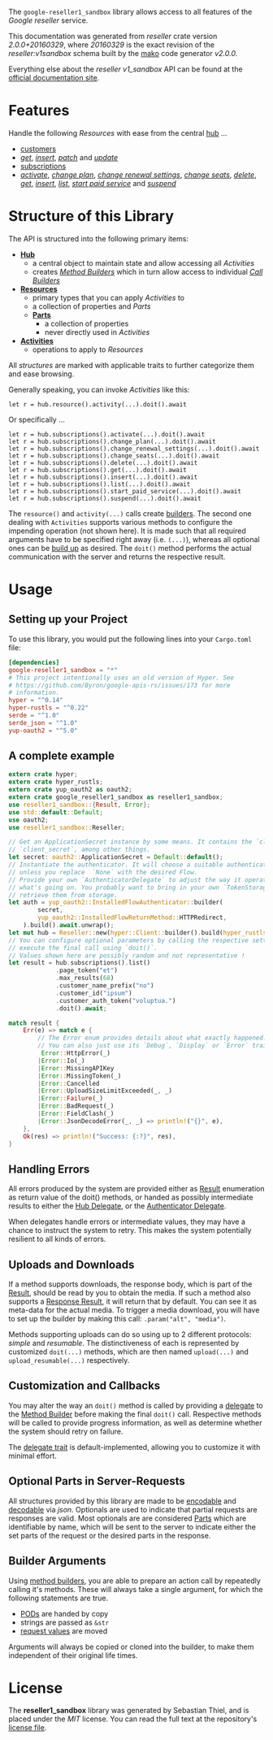 <!---
DO NOT EDIT !
This file was generated automatically from 'src/mako/api/README.md.mako'
DO NOT EDIT !
-->
The `google-reseller1_sandbox` library allows access to all features of the *Google reseller* service.

This documentation was generated from *reseller* crate version *2.0.0+20160329*, where *20160329* is the exact revision of the *reseller:v1sandbox* schema built by the [mako](http://www.makotemplates.org/) code generator *v2.0.0*.

Everything else about the *reseller* *v1_sandbox* API can be found at the
[official documentation site](https://developers.google.com/google-apps/reseller/).
# Features

Handle the following *Resources* with ease from the central [hub](https://docs.rs/google-reseller1_sandbox/2.0.0+20160329/google_reseller1_sandbox/Reseller) ... 

* [customers](https://docs.rs/google-reseller1_sandbox/2.0.0+20160329/google_reseller1_sandbox/api::Customer)
 * [*get*](https://docs.rs/google-reseller1_sandbox/2.0.0+20160329/google_reseller1_sandbox/api::CustomerGetCall), [*insert*](https://docs.rs/google-reseller1_sandbox/2.0.0+20160329/google_reseller1_sandbox/api::CustomerInsertCall), [*patch*](https://docs.rs/google-reseller1_sandbox/2.0.0+20160329/google_reseller1_sandbox/api::CustomerPatchCall) and [*update*](https://docs.rs/google-reseller1_sandbox/2.0.0+20160329/google_reseller1_sandbox/api::CustomerUpdateCall)
* [subscriptions](https://docs.rs/google-reseller1_sandbox/2.0.0+20160329/google_reseller1_sandbox/api::Subscription)
 * [*activate*](https://docs.rs/google-reseller1_sandbox/2.0.0+20160329/google_reseller1_sandbox/api::SubscriptionActivateCall), [*change plan*](https://docs.rs/google-reseller1_sandbox/2.0.0+20160329/google_reseller1_sandbox/api::SubscriptionChangePlanCall), [*change renewal settings*](https://docs.rs/google-reseller1_sandbox/2.0.0+20160329/google_reseller1_sandbox/api::SubscriptionChangeRenewalSettingCall), [*change seats*](https://docs.rs/google-reseller1_sandbox/2.0.0+20160329/google_reseller1_sandbox/api::SubscriptionChangeSeatCall), [*delete*](https://docs.rs/google-reseller1_sandbox/2.0.0+20160329/google_reseller1_sandbox/api::SubscriptionDeleteCall), [*get*](https://docs.rs/google-reseller1_sandbox/2.0.0+20160329/google_reseller1_sandbox/api::SubscriptionGetCall), [*insert*](https://docs.rs/google-reseller1_sandbox/2.0.0+20160329/google_reseller1_sandbox/api::SubscriptionInsertCall), [*list*](https://docs.rs/google-reseller1_sandbox/2.0.0+20160329/google_reseller1_sandbox/api::SubscriptionListCall), [*start paid service*](https://docs.rs/google-reseller1_sandbox/2.0.0+20160329/google_reseller1_sandbox/api::SubscriptionStartPaidServiceCall) and [*suspend*](https://docs.rs/google-reseller1_sandbox/2.0.0+20160329/google_reseller1_sandbox/api::SubscriptionSuspendCall)




# Structure of this Library

The API is structured into the following primary items:

* **[Hub](https://docs.rs/google-reseller1_sandbox/2.0.0+20160329/google_reseller1_sandbox/Reseller)**
    * a central object to maintain state and allow accessing all *Activities*
    * creates [*Method Builders*](https://docs.rs/google-reseller1_sandbox/2.0.0+20160329/google_reseller1_sandbox/client::MethodsBuilder) which in turn
      allow access to individual [*Call Builders*](https://docs.rs/google-reseller1_sandbox/2.0.0+20160329/google_reseller1_sandbox/client::CallBuilder)
* **[Resources](https://docs.rs/google-reseller1_sandbox/2.0.0+20160329/google_reseller1_sandbox/client::Resource)**
    * primary types that you can apply *Activities* to
    * a collection of properties and *Parts*
    * **[Parts](https://docs.rs/google-reseller1_sandbox/2.0.0+20160329/google_reseller1_sandbox/client::Part)**
        * a collection of properties
        * never directly used in *Activities*
* **[Activities](https://docs.rs/google-reseller1_sandbox/2.0.0+20160329/google_reseller1_sandbox/client::CallBuilder)**
    * operations to apply to *Resources*

All *structures* are marked with applicable traits to further categorize them and ease browsing.

Generally speaking, you can invoke *Activities* like this:

```Rust,ignore
let r = hub.resource().activity(...).doit().await
```

Or specifically ...

```ignore
let r = hub.subscriptions().activate(...).doit().await
let r = hub.subscriptions().change_plan(...).doit().await
let r = hub.subscriptions().change_renewal_settings(...).doit().await
let r = hub.subscriptions().change_seats(...).doit().await
let r = hub.subscriptions().delete(...).doit().await
let r = hub.subscriptions().get(...).doit().await
let r = hub.subscriptions().insert(...).doit().await
let r = hub.subscriptions().list(...).doit().await
let r = hub.subscriptions().start_paid_service(...).doit().await
let r = hub.subscriptions().suspend(...).doit().await
```

The `resource()` and `activity(...)` calls create [builders][builder-pattern]. The second one dealing with `Activities` 
supports various methods to configure the impending operation (not shown here). It is made such that all required arguments have to be 
specified right away (i.e. `(...)`), whereas all optional ones can be [build up][builder-pattern] as desired.
The `doit()` method performs the actual communication with the server and returns the respective result.

# Usage

## Setting up your Project

To use this library, you would put the following lines into your `Cargo.toml` file:

```toml
[dependencies]
google-reseller1_sandbox = "*"
# This project intentionally uses an old version of Hyper. See
# https://github.com/Byron/google-apis-rs/issues/173 for more
# information.
hyper = "^0.14"
hyper-rustls = "^0.22"
serde = "^1.0"
serde_json = "^1.0"
yup-oauth2 = "^5.0"
```

## A complete example

```Rust
extern crate hyper;
extern crate hyper_rustls;
extern crate yup_oauth2 as oauth2;
extern crate google_reseller1_sandbox as reseller1_sandbox;
use reseller1_sandbox::{Result, Error};
use std::default::Default;
use oauth2;
use reseller1_sandbox::Reseller;

// Get an ApplicationSecret instance by some means. It contains the `client_id` and 
// `client_secret`, among other things.
let secret: oauth2::ApplicationSecret = Default::default();
// Instantiate the authenticator. It will choose a suitable authentication flow for you, 
// unless you replace  `None` with the desired Flow.
// Provide your own `AuthenticatorDelegate` to adjust the way it operates and get feedback about 
// what's going on. You probably want to bring in your own `TokenStorage` to persist tokens and
// retrieve them from storage.
let auth = yup_oauth2::InstalledFlowAuthenticator::builder(
        secret,
        yup_oauth2::InstalledFlowReturnMethod::HTTPRedirect,
    ).build().await.unwrap();
let mut hub = Reseller::new(hyper::Client::builder().build(hyper_rustls::HttpsConnector::with_native_roots()), auth);
// You can configure optional parameters by calling the respective setters at will, and
// execute the final call using `doit()`.
// Values shown here are possibly random and not representative !
let result = hub.subscriptions().list()
             .page_token("et")
             .max_results(68)
             .customer_name_prefix("no")
             .customer_id("ipsum")
             .customer_auth_token("voluptua.")
             .doit().await;

match result {
    Err(e) => match e {
        // The Error enum provides details about what exactly happened.
        // You can also just use its `Debug`, `Display` or `Error` traits
         Error::HttpError(_)
        |Error::Io(_)
        |Error::MissingAPIKey
        |Error::MissingToken(_)
        |Error::Cancelled
        |Error::UploadSizeLimitExceeded(_, _)
        |Error::Failure(_)
        |Error::BadRequest(_)
        |Error::FieldClash(_)
        |Error::JsonDecodeError(_, _) => println!("{}", e),
    },
    Ok(res) => println!("Success: {:?}", res),
}

```
## Handling Errors

All errors produced by the system are provided either as [Result](https://docs.rs/google-reseller1_sandbox/2.0.0+20160329/google_reseller1_sandbox/client::Result) enumeration as return value of
the doit() methods, or handed as possibly intermediate results to either the 
[Hub Delegate](https://docs.rs/google-reseller1_sandbox/2.0.0+20160329/google_reseller1_sandbox/client::Delegate), or the [Authenticator Delegate](https://docs.rs/yup-oauth2/*/yup_oauth2/trait.AuthenticatorDelegate.html).

When delegates handle errors or intermediate values, they may have a chance to instruct the system to retry. This 
makes the system potentially resilient to all kinds of errors.

## Uploads and Downloads
If a method supports downloads, the response body, which is part of the [Result](https://docs.rs/google-reseller1_sandbox/2.0.0+20160329/google_reseller1_sandbox/client::Result), should be
read by you to obtain the media.
If such a method also supports a [Response Result](https://docs.rs/google-reseller1_sandbox/2.0.0+20160329/google_reseller1_sandbox/client::ResponseResult), it will return that by default.
You can see it as meta-data for the actual media. To trigger a media download, you will have to set up the builder by making
this call: `.param("alt", "media")`.

Methods supporting uploads can do so using up to 2 different protocols: 
*simple* and *resumable*. The distinctiveness of each is represented by customized 
`doit(...)` methods, which are then named `upload(...)` and `upload_resumable(...)` respectively.

## Customization and Callbacks

You may alter the way an `doit()` method is called by providing a [delegate](https://docs.rs/google-reseller1_sandbox/2.0.0+20160329/google_reseller1_sandbox/client::Delegate) to the 
[Method Builder](https://docs.rs/google-reseller1_sandbox/2.0.0+20160329/google_reseller1_sandbox/client::CallBuilder) before making the final `doit()` call. 
Respective methods will be called to provide progress information, as well as determine whether the system should 
retry on failure.

The [delegate trait](https://docs.rs/google-reseller1_sandbox/2.0.0+20160329/google_reseller1_sandbox/client::Delegate) is default-implemented, allowing you to customize it with minimal effort.

## Optional Parts in Server-Requests

All structures provided by this library are made to be [encodable](https://docs.rs/google-reseller1_sandbox/2.0.0+20160329/google_reseller1_sandbox/client::RequestValue) and 
[decodable](https://docs.rs/google-reseller1_sandbox/2.0.0+20160329/google_reseller1_sandbox/client::ResponseResult) via *json*. Optionals are used to indicate that partial requests are responses 
are valid.
Most optionals are are considered [Parts](https://docs.rs/google-reseller1_sandbox/2.0.0+20160329/google_reseller1_sandbox/client::Part) which are identifiable by name, which will be sent to 
the server to indicate either the set parts of the request or the desired parts in the response.

## Builder Arguments

Using [method builders](https://docs.rs/google-reseller1_sandbox/2.0.0+20160329/google_reseller1_sandbox/client::CallBuilder), you are able to prepare an action call by repeatedly calling it's methods.
These will always take a single argument, for which the following statements are true.

* [PODs][wiki-pod] are handed by copy
* strings are passed as `&str`
* [request values](https://docs.rs/google-reseller1_sandbox/2.0.0+20160329/google_reseller1_sandbox/client::RequestValue) are moved

Arguments will always be copied or cloned into the builder, to make them independent of their original life times.

[wiki-pod]: http://en.wikipedia.org/wiki/Plain_old_data_structure
[builder-pattern]: http://en.wikipedia.org/wiki/Builder_pattern
[google-go-api]: https://github.com/google/google-api-go-client

# License
The **reseller1_sandbox** library was generated by Sebastian Thiel, and is placed 
under the *MIT* license.
You can read the full text at the repository's [license file][repo-license].

[repo-license]: https://github.com/Byron/google-apis-rsblob/master/LICENSE.md
